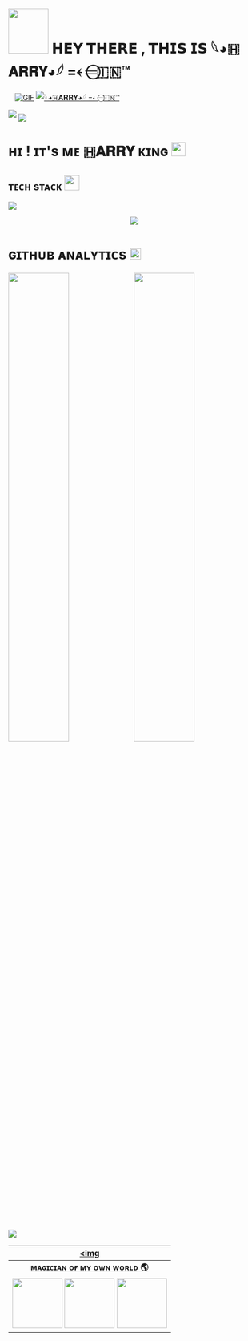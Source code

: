  <h1> <img src="https://graph.org/file/772ba470b6b1d5a4f49d6.jpg" height="90px" width="80px"> 𝗛𝗘𝗬 𝗧𝗛𝗘𝗥𝗘 , 𝗧𝗛𝗜𝗦 𝗜𝗦 𓆩◕🇭𝐀𝐑𝐑𝐘◕𓆪 =‌𐏓 𝄗⃝🇮🇳™ </h1>
<p align="center">

ㅤ[![GIF](https://github.com/WCGKING/WCGKING/blob/main/WCGKING.gif)](https://github.com/harry27173/harry27173)
   [![𓆩◕🇭𝐀𝐑𝐑𝐘◕𓆪 =‌𐏓 𝄗⃝🇮🇳™](https://github-stats-alpha.vercel.app/api?username=harry27173 "harry27173")](https://github-stats-alpha.vercel.app/api?username=WCGKING "WCGKING")

 <img src="https://readme-typing-svg.herokuapp.com?color=00FF00&width=420&lines=🦅+harry27173+𓆩◕🇭𝐀𝐑𝐑𝐘◕𓆪+𝗞𝗜𝗡𝗚+👑">


<!--
**WCGKING/WCGKING** is a ✨ _special_ ✨ repository because its `README.md` (this file) appears on your GitHub profile.



<p align="center">
    <b>ᴘʀᴏғɪʟᴇ ᴠɪsɪᴛᴏʀs</b><br>
 -->    <img align="middle" src="https://profile-counter.glitch.me/WCGKING/count.svg" />
</p>


<h1>ʜɪ ! ɪᴛ's ᴍᴇ 🇭𝐀𝐑𝐑𝐘 ᴋɪɴɢ <img src="https://raw.githubusercontent.com/MartinHeinz/MartinHeinz/master/wave.gif" width="28"></h1>

<h2>ᴛᴇᴄʜ sᴛᴀᴄᴋ <img src="https://camo.githubusercontent.com/63371d36886ee658f5a97401f393e1ab1684b2fd3de674b8f5efc7d410b2a3d0/68747470733a2f2f6d656469612e67697068792e636f6d2f6d656469612f57556c706c634d704f43456d5447427442572f67697068792e676966" width="30"</img></h2>

![](https://skillicons.dev/icons?i=python,vscode,linux,git,github,githubactions,flask,html,markdown,sqlite,mysql,postgres,redis)

<p align="center">
  <a href="https://t.me/tum_jaha_ham_wahi"><img src="https://user-images.githubusercontent.com/77770753/117139498-f081c400-adc9-11eb-9aaf-f895a54ecc67.gif"></a>
    </p>
<p align="center">

</p>

<h3>
    
<h1>ɢɪᴛʜᴜʙ ᴀɴᴀʟʏᴛɪᴄs <img src="https://emojis.slackmojis.com/emojis/images/1621024394/39092/cat-roll.gif?1621024394" width="22"></h1>
  

[<img src="https://github-readme-stats.vercel.app/api?username=WCGKING&count_private=true&show_icons=true&theme=chartreuse-dark&custom_title=What%27s+the+craic?&include_all_commits=true&hide_border=true&bg_color=000000" width="49%">](https://github.com/WCGKING) 
[<img src="https://github-readme-streak-stats.herokuapp.com/?user=WCGKING&theme=chartreuse-dark&hide_border=True&bg_color=000000" width="49%">](https://github.com/WCGKING) 
[<img src="https://github-readme-stats.vercel.app/api/top-langs/?username=WCGKING&theme=radical&layout=compact">](https://github.com/WCGKING)


| <a href="https://t.me/tum_jaha_ham_wahi"><img 
|:---------------------------------------------------------------------------------------------------------------------------------------: |
|       **[ᴍᴀɢɪᴄɪᴀɴ  ᴏғ ᴍʏ ᴏᴡɴ ᴡᴏʀʟᴅ 🌎](https://t.me/tum_jaha_ham_wahi)**                                                                                |
| <a href="https://t.me/harry_bots"><img src="https://cdn4.iconfinder.com/data/icons/logos-and-brands/512/335_Telegram_logo-256.png" width="100px" height="100px"></a> <a href="https://www.instagram.com/tum_jaha_ham_wahi?igsh=N3U4bXpjcDZjc20="><img src="https://cdn2.iconfinder.com/data/icons/social-icons-33/128/Instagram-256.png" width="100px" height="100px"></a>                                                                                                                                                                <a href="https://t.me/harrysfeel"><img src="https://cdn4.iconfinder.com/data/icons/logos-and-brands/512/335_Telegram_logo-256.png" width="100px" height="100px"></a>


    
